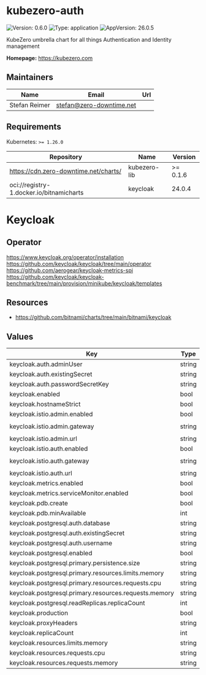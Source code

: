 # kubezero-auth

![Version: 0.6.0](https://img.shields.io/badge/Version-0.6.0-informational?style=flat-square) ![Type: application](https://img.shields.io/badge/Type-application-informational?style=flat-square) ![AppVersion: 26.0.5](https://img.shields.io/badge/AppVersion-26.0.5-informational?style=flat-square)

KubeZero umbrella chart for all things Authentication and Identity management

**Homepage:** <https://kubezero.com>

## Maintainers

| Name | Email | Url |
| ---- | ------ | --- |
| Stefan Reimer | <stefan@zero-downtime.net> |  |

## Requirements

Kubernetes: `>= 1.26.0`

| Repository | Name | Version |
|------------|------|---------|
| https://cdn.zero-downtime.net/charts/ | kubezero-lib | >= 0.1.6 |
| oci://registry-1.docker.io/bitnamicharts | keycloak | 24.0.4 |

# Keycloak
   
## Operator

https://www.keycloak.org/operator/installation
https://github.com/keycloak/keycloak/tree/main/operator
https://github.com/aerogear/keycloak-metrics-spi
https://github.com/keycloak/keycloak-benchmark/tree/main/provision/minikube/keycloak/templates

## Resources
- https://github.com/bitnami/charts/tree/main/bitnami/keycloak
   
## Values

| Key | Type | Default | Description |
|-----|------|---------|-------------|
| keycloak.auth.adminUser | string | `"admin"` |  |
| keycloak.auth.existingSecret | string | `"kubezero-auth"` |  |
| keycloak.auth.passwordSecretKey | string | `"admin-password"` |  |
| keycloak.enabled | bool | `false` |  |
| keycloak.hostnameStrict | bool | `false` |  |
| keycloak.istio.admin.enabled | bool | `false` |  |
| keycloak.istio.admin.gateway | string | `"istio-ingress/private-ingressgateway"` |  |
| keycloak.istio.admin.url | string | `""` |  |
| keycloak.istio.auth.enabled | bool | `false` |  |
| keycloak.istio.auth.gateway | string | `"istio-ingress/ingressgateway"` |  |
| keycloak.istio.auth.url | string | `""` |  |
| keycloak.metrics.enabled | bool | `false` |  |
| keycloak.metrics.serviceMonitor.enabled | bool | `true` |  |
| keycloak.pdb.create | bool | `false` |  |
| keycloak.pdb.minAvailable | int | `1` |  |
| keycloak.postgresql.auth.database | string | `"keycloak"` |  |
| keycloak.postgresql.auth.existingSecret | string | `"kubezero-auth"` |  |
| keycloak.postgresql.auth.username | string | `"keycloak"` |  |
| keycloak.postgresql.enabled | bool | `false` |  |
| keycloak.postgresql.primary.persistence.size | string | `"1Gi"` |  |
| keycloak.postgresql.primary.resources.limits.memory | string | `"128Mi"` |  |
| keycloak.postgresql.primary.resources.requests.cpu | string | `"100m"` |  |
| keycloak.postgresql.primary.resources.requests.memory | string | `"64Mi"` |  |
| keycloak.postgresql.readReplicas.replicaCount | int | `0` |  |
| keycloak.production | bool | `true` |  |
| keycloak.proxyHeaders | string | `"xforwarded"` |  |
| keycloak.replicaCount | int | `1` |  |
| keycloak.resources.limits.memory | string | `"768Mi"` |  |
| keycloak.resources.requests.cpu | string | `"100m"` |  |
| keycloak.resources.requests.memory | string | `"512Mi"` |  |
